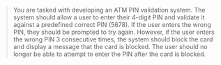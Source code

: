 > You are tasked with developing an ATM PIN validation system. The system should allow a user to enter their 4-digit PIN and validate it against a predefined correct PIN (5678). If the user enters the wrong PIN, they should be prompted to try again. However, if the user enters the wrong PIN 3 consecutive times, the system should block the card and display a message that the card is blocked. The user should no longer be able to attempt to enter the PIN after the card is blocked.
